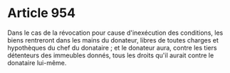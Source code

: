 # Article 954

Dans le cas de la révocation pour cause d'inexécution des conditions, les biens rentreront dans les mains du donateur, libres de toutes charges et hypothèques du chef du donataire ; et le donateur aura, contre les tiers détenteurs des immeubles donnés, tous les droits qu'il aurait contre le donataire lui-même.
